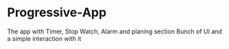 # Progressive-App
The app with Timer, Stop Watch, Alarm and planing section 
Bunch of UI and a simple interaction with it 